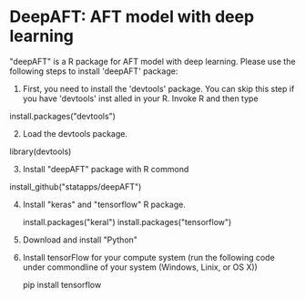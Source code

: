 # DeepAFT: AFT model with deep learning

"deepAFT" is a R package for AFT model with deep learning.
Please use the following steps to install 'deepAFT' package:

1. First, you need to install the 'devtools' package. You can skip this step if you have 'devtools' inst
alled in your R. Invoke R and then type

  install.packages("devtools")

2. Load the devtools package.

  library(devtools)

3. Install "deepAFT" package with R commond

  install_github("statapps/deepAFT")
  
4. Install "keras" and "tensorflow" R package.

   install.packages("keral")
   install.packages("tensorflow")
   
5. Download and install "Python"

6. Install tensorFlow for your compute system (run the following code under commondline of your system (Windows, Linix, or OS X))

   pip install tensorflow
   